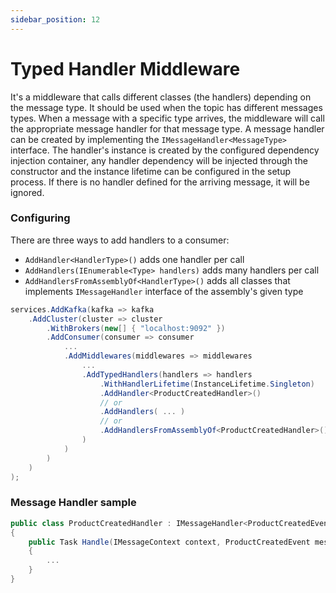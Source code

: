 ```yaml
---
sidebar_position: 12
---
```


# Typed Handler Middleware

It's a middleware that calls different classes (the handlers) depending on the message type. It should be used when the topic has different messages types. When a message with a specific type arrives, the middleware will call the appropriate message handler for that message type. A message handler can be created by implementing the `IMessageHandler<MessageType>` interface. The handler's instance is created by the configured dependency injection container, any handler dependency will be injected through the constructor and the instance lifetime can be configured in the setup process. If there is no handler defined for the arriving message, it will be ignored.

### Configuring

There are three ways to add handlers to a consumer:
-   `AddHandler<HandlerType>()` adds one handler per call
-   `AddHandlers(IEnumerable<Type> handlers)` adds many handlers per call
-   `AddHandlersFromAssemblyOf<HandlerType>()` adds all classes that implements `IMessageHandler` interface of the assembly's given type

```csharp
services.AddKafka(kafka => kafka
    .AddCluster(cluster => cluster
        .WithBrokers(new[] { "localhost:9092" })
        .AddConsumer(consumer => consumer
            ...
            .AddMiddlewares(middlewares => middlewares
                ...
                .AddTypedHandlers(handlers => handlers
                    .WithHandlerLifetime(InstanceLifetime.Singleton)
                    .AddHandler<ProductCreatedHandler>()
                    // or
                    .AddHandlers( ... )
                    // or
                    .AddHandlersFromAssemblyOf<ProductCreatedHandler>()
                )
            )
        )
    )
);
```

### Message Handler sample

```csharp
public class ProductCreatedHandler : IMessageHandler<ProductCreatedEvent>
{
    public Task Handle(IMessageContext context, ProductCreatedEvent message)
    {
        ...
    }
}
```